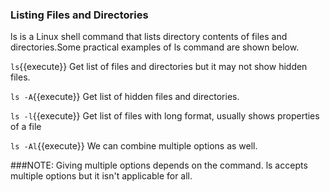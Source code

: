 ### Listing Files and Directories

ls is a Linux shell command that lists directory contents of files and directories.Some practical examples of ls command are shown below.

`ls`{{execute}} Get list of files and directories but it may not show 
hidden files.

`ls -A`{{execute}} Get list of hidden files and directories.

`ls -l`{{execute}} Get list of files with long format, usually shows properties of a file

`ls -Al`{{execute}} We can combine multiple options as well.

###NOTE: Giving multiple options depends on the command. ls accepts multiple options but it isn't applicable for all.